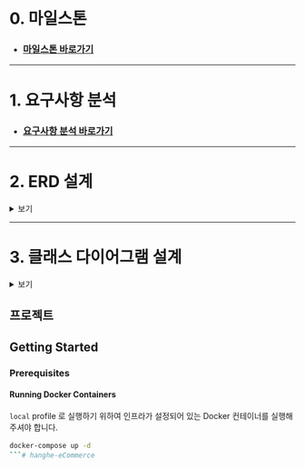 # 0. 마일스톤

- ### [마일스톤 바로가기](https://github.com/sabsiru/hanghe-eCommerce/milestones)

---
# 1. 요구사항 분석

- ### [요구사항 분석 바로가기](docs/Requirements.md)

---
# 2. ERD 설계
<details>
<summary>보기</summary>
    <img src="docs/diagram/erd.png">
</details>

---
# 3. 클래스 다이어그램 설계
<details>
<summary>보기</summary>
    <img src="docs/diagram/class_diagram.png">
</details>



## 프로젝트

## Getting Started

### Prerequisites

#### Running Docker Containers

`local` profile 로 실행하기 위하여 인프라가 설정되어 있는 Docker 컨테이너를 실행해주셔야 합니다.

```bash
docker-compose up -d
```# hanghe-eCommerce
